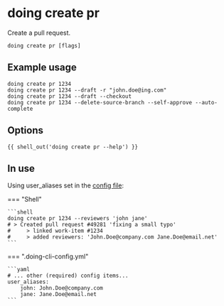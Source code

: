 # doing create pr

Create a pull request.

```shell
doing create pr [flags]
```

## Example usage

```shell
doing create pr 1234
doing create pr 1234 --draft -r "john.doe@ing.com"
doing create pr 1234 --draft --checkout 
doing create pr 1234 --delete-source-branch --self-approve --auto-complete
```

## Options

```nohighlight
{{ shell_out('doing create pr --help') }}
```

## In use

Using user_aliases set in the [config file](../config_file.md):

=== "Shell"

    ```shell
    doing create pr 1234 --reviewers 'john jane'
    # > Created pull request #49281 'fixing a small typo'
    #     > linked work-item #1234
    #     > added reviewers: 'John.Doe@company.com Jane.Doe@email.net'
    ```

=== ".doing-cli-config.yml"

    ```yaml
    # ... other (required) config items...
    user_aliases:
        john: John.Doe@company.com
        jane: Jane.Doe@email.net
    ```
